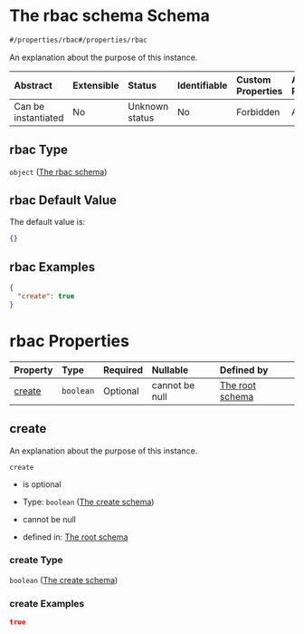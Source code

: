 # The rbac schema Schema

```txt
#/properties/rbac#/properties/rbac
```

An explanation about the purpose of this instance.

| Abstract            | Extensible | Status         | Identifiable | Custom Properties | Additional Properties | Access Restrictions | Defined In                                                        |
| :------------------ | :--------- | :------------- | :----------- | :---------------- | :-------------------- | :------------------ | :---------------------------------------------------------------- |
| Can be instantiated | No         | Unknown status | No           | Forbidden         | Allowed               | none                | [values.schema.json\*](values.schema.json "open original schema") |

## rbac Type

`object` ([The rbac schema](values-properties-the-rbac-schema.md))

## rbac Default Value

The default value is:

```json
{}
```

## rbac Examples

```json
{
  "create": true
}
```

# rbac Properties

| Property          | Type      | Required | Nullable       | Defined by                                                                                                                                                    |
| :---------------- | :-------- | :------- | :------------- | :------------------------------------------------------------------------------------------------------------------------------------------------------------ |
| [create](#create) | `boolean` | Optional | cannot be null | [The root schema](values-properties-the-rbac-schema-properties-the-create-schema.md "#/properties/rbac/properties/create#/properties/rbac/properties/create") |

## create

An explanation about the purpose of this instance.

`create`

*   is optional

*   Type: `boolean` ([The create schema](values-properties-the-rbac-schema-properties-the-create-schema.md))

*   cannot be null

*   defined in: [The root schema](values-properties-the-rbac-schema-properties-the-create-schema.md "#/properties/rbac/properties/create#/properties/rbac/properties/create")

### create Type

`boolean` ([The create schema](values-properties-the-rbac-schema-properties-the-create-schema.md))

### create Examples

```json
true
```
